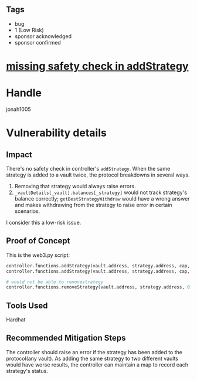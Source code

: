 ## Tags

- bug
- 1 (Low Risk)
- sponsor acknowledged
- sponsor confirmed

# [missing safety check in addStrategy](https://github.com/code-423n4/2021-09-yaxis-findings/issues/23) 

# Handle

jonah1005


# Vulnerability details

## Impact
There's no safety check in controller's `addStrategy`. When the same strategy is added to a vault twice, the protocol breakdowns in several ways. 

1. Removing that strategy would always raise errors.
2. `_vaultDetails[_vault].balances[_strategy]` would not track strategy's balance correctly; `getBestStrategyWithdraw` would have a wrong answer and makes withdrawing from the strategy to raise error in certain scenarios.

I consider this a low-risk issue.

## Proof of Concept
This is the web3.py script:
```python
controller.functions.addStrategy(vault.address, strategy.address, cap, 0).transact()
controller.functions.addStrategy(vault.address, strategy.address, cap, 0).transact()

# would not be able to removestrategy
controller.functions.removeStrategy(vault.address, strategy.address, 0).transact()
```

## Tools Used
Hardhat

## Recommended Mitigation Steps

The controller should raise an error if the strategy has been added to the protocol(any vault). As adding the same strategy to two different vaults would have worse results, the controller can maintain a map to record each strategy's status.

